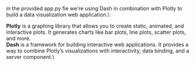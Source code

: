 in the provided app.py fie we're using Dash in combination with Plotly to build a data visualization web application.\

**Plotly** is a graphing library that allows you to create static, animated, and interactive plots. It generates charts like bar plots, line plots, scatter plots, and more.\
**Dash** is a framework for building interactive web applications. It provides a way to combine Plotly’s visualizations with interactivity, data binding, and a server component.\
